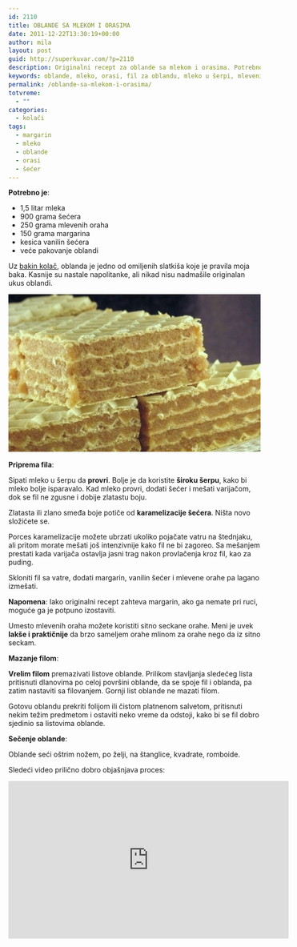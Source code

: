 ```yaml
---
id: 2110
title: OBLANDE SA MLEKOM I ORASIMA
date: 2011-12-22T13:30:19+00:00
author: mila
layout: post
guid: http://superkuvar.com/?p=2110
description: Originalni recept za oblande sa mlekom i orasima. Potrebno je mleko, šećer, orasi, pažljivo kuvanje na tihoj vatri i naravno jedno veće pakovanje oblandi
keywords: oblande, mleko, orasi, fil za oblandu, mleko u šerpi, mleveni orasi, seckani orasi, slatka oblanda, vanilin šećer, vanilica, oblande, ukusne oblande, mlečne oblande, šećerne oblande, oblande bez margarina, oblanda sa margarinom, vreli fil, oblanda fil, filovanje, listovi oblande, karamelizacija mleka
permalink: /oblande-sa-mlekom-i-orasima/
totvreme:
  - ""
categories:
  - kolači
tags:
  - margarin
  - mleko
  - oblande
  - orasi
  - šećer
---
```

**Potrebno je**:

  * 1,5 litar mleka
  * 900 grama šećera
  * 250 grama mlevenih oraha
  * 150 grama margarina
  * kesica vanilin šećera
  * veće pakovanje oblandi

Uz [bakin kolač](/bakin-kolac), oblanda je jedno od omiljenih slatkiša koje je pravila moja baka. Kasnije su nastale napolitanke, ali nikad nisu nadmašile originalan ukus oblandi.

![oblande](/wp-content/uploads/2011/12/mamina-oblanda.jpg) 

**Priprema fila**: 

Sipati mleko u šerpu da **provri**. Bolje je da koristite **široku šerpu**, kako bi mleko bolje isparavalo. Kad mleko provri, dodati šećer i mešati varijačom, dok se fil ne zgusne i dobije zlatastu boju. 

Zlatasta ili zlano smeđa boje potiče od **karamelizacije šećera**. Ništa novo složićete se.

Porces karamelizacije možete ubrzati ukoliko pojačate vatru na štednjaku, ali pritom morate mešati još intenzivnije kako fil ne bi zagoreo. Sa mešanjem prestati kada varijača ostavlja jasni trag nakon provlačenja kroz fil, kao za puding.

Skloniti fil sa vatre, dodati margarin, vanilin šećer i mlevene orahe pa lagano izmešati.

**Napomena**: Iako originalni recept zahteva margarin, ako ga nemate pri ruci, moguće ga je potpuno izostaviti. 

Umesto mlevenih oraha možete koristiti sitno seckane orahe. Meni je uvek **lakše i praktičnije** da brzo sameljem orahe mlinom za orahe nego da iz sitno seckam.

**Mazanje filom**:

**Vrelim filom** premazivati listove oblande. Prilikom stavljanja sledećeg lista pritisnuti dlanovima po celoj površini oblande, da se spoje fil i oblanda, pa zatim nastaviti sa filovanjem. Gornji list oblande ne mazati filom.

Gotovu oblandu prekriti folijom ili čistom platnenom salvetom, pritisnuti nekim težim predmetom i ostaviti neko vreme da odstoji, kako bi se fil dobro sjedinio sa listovima oblande.

**Sečenje oblande**:

Oblande seći oštrim nožem, po želji, na štanglice, kvadrate, romboide.

Sledeći video prilično dobro objašnjava proces:

<div class="iframe-container">
<iframe width="560" height="315" src="https://www.youtube-nocookie.com/embed/ZyUUBDQOrOs" frameborder="0" allow="accelerometer; autoplay; encrypted-media; gyroscope; picture-in-picture" allowfullscreen></iframe>
</div>
